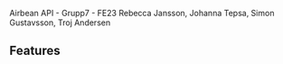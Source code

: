 Airbean API - Grupp7 - FE23
Rebecca Jansson, Johanna Tepsa, Simon Gustavsson, Troj Andersen


## Features


